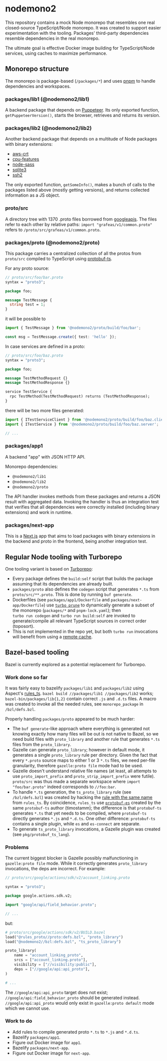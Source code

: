 # nodemono2

This repository contains a mock Node monorepo that resembles one real closed-source TypeScript/Node monorepo. It was
created to support easier experimentation with the tooling. Packages' third-party dependencies resemble dependencies 
in the real monorepo.

The ultimate goal is effective Docker image building for TypeScript/Node services, using caches to maximize performance.

## Monorepo structure

The monorepo is package-based (`/packages/*`) and uses [pnpm](https://pnpm.io/) to handle dependencies and workspaces.

### packages/lib1 (@nodemono2/lib1)

A backend package that depends on [Puppeteer](https://www.npmjs.com/package/puppeteer). Its only exported
function, `getPuppeteerVersion()`, starts the browser, retrieves and returns its version. 

### packages/lib2 (@nodemono2/lib2)

Another backend package that depends on a multitude of Node packages with binary extensions:

* [aws-crt](https://www.npmjs.com/package/aws-crt)
* [cpu-features](https://www.npmjs.com/package/cpu-features)
* [node-sass](https://www.npmjs.com/package/node-sass)
* [sqlite3](https://www.npmjs.com/package/sqlite3)
* [ssh2](https://www.npmjs.com/package/ssh2)

The only exported function, `getSomeInfo()`, makes a bunch of calls to the packages listed above (mostly getting
versions), and returns collected information as a JS object. 

### proto/src 

A directory tree with 1370 .proto files borrowed from [googleapis](https://github.com/googleapis/googleapis).
The files refer to each other by relative paths: `import "grafeas/v1/common.proto"` refers to
`/proto/src/grafeas/v1/common.proto`.

### packages/proto (@nodemono2/proto)

This package carries a centralized collection of all the protos from `proto/src` compiled to TypeScript using
[protobuf-ts](https://github.com/timostamm/protobuf-ts).

For any proto source:
```protobuf
// proto/src/foo/bar.proto
syntax = "proto3";

package foo;

message TestMessage {
  string test = 1;
}
```
it will be possible to
```typescript
import { TestMessage } from '@nodemono2/proto/build/foo/bar';

const msg = TestMessage.create({ test: 'hello' });
```
In case services are defined in a proto:
```protobuf
// proto/src/foo/baz.proto
syntax = "proto3";

package foo;

message TestMethodRequest {} 
message TestMethodResponse {}

service TestService {
  rpc TestMethod(TestMethodRequest) returns (TestMethodResponse);
}
```
there will be two more files generated:
```typescript
import { ITestServiceClient } from '@nodemono2/proto/build/foo/baz.client';
import { ITestService } from '@nodemono2/proto/build/foo/baz.server';

// ...
```

### packages/app1

A backend "app" with JSON HTTP API. 

Monorepo dependencies:
* `@nodemono2/lib1`
* `@nodemono2/lib2` 
* `@nodemono2/proto`

The API handler invokes methods from these packages and returns a JSON result with aggregated data. Invoking the
handler is thus an integration test that verifies that all dependencies were correctly installed (including binary
extensions) and work in runtime.

### packages/next-app

This is a [Next.js](https://nextjs.org/) app that aims to load packages with binary extensions in the backend
and proto in the frontend, being another integration test.

## Regular Node tooling with Turborepo

One tooling variant is based on [Turborepo](https://turbo.build/repo):

* Every package defines the `build:self` script that builds the package assuming that its dependencies are already
  built.
* `packages/proto` also defines the `codegen` script that generates `*.ts` from `proto/src/**.proto`. This is done by
  running `buf generate`.
* Dockerfiles (see `packages/app1/Dockerfile` and `packages/next-app/Dockerfile`) use 
  [`turbo prune`](https://turbo.build/repo/docs/reference/command-line-reference/prune) to 
  dynamically generate a subset of the monorepo (`packages/*` and `pnpm-lock.yaml`); then  
  `turbo run codegen` and `turbo run build:self` are invoked to generate/compile all relevant TypeScript sources
  in correct order (toposort). 
* This is not implemented in the repo yet, but both `turbo run` invocations will benefit from using a 
  [remote cache](https://turbo.build/repo/docs/core-concepts/remote-caching).  

## Bazel-based tooling

Bazel is currently explored as a potential replacement for Turborepo.

### Work done so far

It was fairly easy to bazelify `packages/lib1` and `packages/lib2` using Aspect's [rules_ts](https://github.com/aspect-build/rules_ts). 
`bazel build //packages/lib1 //packages/lib2` works; `bazel-bin/packages/lib{1,2}` contain correct `.js` and `.d.ts` files.
A macro was created to invoke all the needed rules, see `monorepo_package` in `/bzl/defs.bzl`. 

Properly handling `packages/proto` appeared to be much harder:

* The `buf generate`-like approach where everything is generated not knowing exactly how many files will be out is
  not native to Bazel, so we need build files with `proto_library` and another rule that generates `*.ts` files from
  the `proto_library`.
* Gazelle can generate `proto_library`; however in default mode, it generates a single `proto_library` rule per directory.
  Given the fact that every `*.proto` source maps to either 1 or 3 `*.ts` files, we need per-file granularity, therefore
  `gazelle:proto file` mode had to be used.
* Gazelle doesn't understand relative file names (at least, all attempts to use `proto_import_prefix` and 
  `proto_strip_import_prefix` were futile). `proto/src` was thus made a separate workspace where `import "foo/bar.proto"` 
  indeed corresponds to `//foo:bar`.
* To handle `*.ts` generation, the `ts_proto_library` rule (see `/bzl/defs.bzl`) was created by hacking the [rule with the same name](https://github.com/aspect-build/rules_ts/blob/main/ts/proto.bzl) 
  from `rules_ts`. By coincidence, `rules_ts` use [`protobuf-es`](https://github.com/bufbuild/protobuf-es) created by the same
  `protobuf-ts` author (timostamm); the difference is that `protobuf-ts` generates `*.ts` that yet needs to be compiled, where
  `protobuf-ts` directly generates `*.js` and `*.d.ts`. One other difference: `protobuf-ts` contains a single plugin, while `es` and
  `es-connect` are separate.
* To generate `ts_proto_library` invocations, a Gazelle plugin was created (see `pkg/protobuf_ts_lang`). 

### Problems 

The current biggest blocker is Gazelle possibly malfunctioning in `gazelle:proto file` mode. While it correctly generates
`proto_library` invocations, the deps are incorrect. For example:

```protobuf
// proto/src/google/actions/sdk/v2/account_linking.proto

syntax = "proto3";

package google.actions.sdk.v2;

import "google/api/field_behavior.proto";

// ...
```
but:

```python
# proto/src/google/actions/sdk/v2/BUILD.bazel
load("@rules_proto//proto:defs.bzl", "proto_library")
load("@nodemono2//bzl:defs.bzl", "ts_proto_library")

proto_library(
    name = "account_linking_proto",
    srcs = ["account_linking.proto"],
    visibility = ["//visibility:public"],
    deps = ["//google/api:api_proto"],
)

# ...
```
The `//google/api:api_proto` target does not exist; `//google/api:field_behavior_proto` should be generated instead.
`//google/api:api_proto` would only exist in `gazelle:proto default` mode which we cannot use. 

### Work to do

* Add rules to compile generated proto `*.ts` to `*.js` and `*.d.ts`.
* Bazelify `packages/app1`.
* Figure out Docker image for `app1`.
* Bazelify `packages/next-app`.
* Figure out Docker image for `next-app`.
